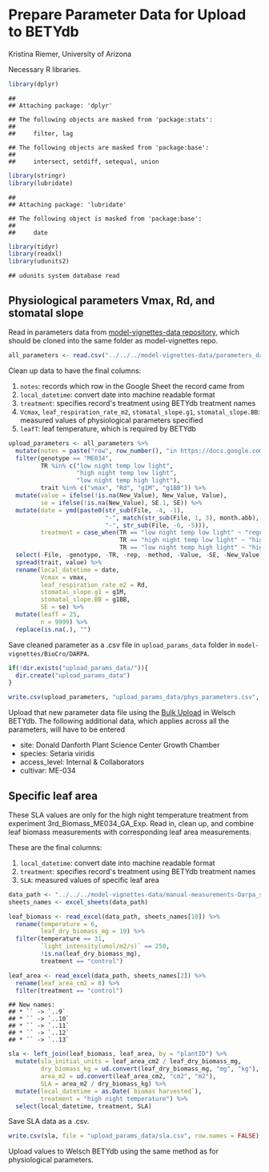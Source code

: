Prepare Parameter Data for Upload to BETYdb
================
Kristina Riemer, University of Arizona

Necessary R libraries.

``` r
library(dplyr)
```

    ## 
    ## Attaching package: 'dplyr'

    ## The following objects are masked from 'package:stats':
    ## 
    ##     filter, lag

    ## The following objects are masked from 'package:base':
    ## 
    ##     intersect, setdiff, setequal, union

``` r
library(stringr)
library(lubridate)
```

    ## 
    ## Attaching package: 'lubridate'

    ## The following object is masked from 'package:base':
    ## 
    ##     date

``` r
library(tidyr)
library(readxl)
library(udunits2)
```

    ## udunits system database read

Physiological parameters Vmax, Rd, and stomatal slope
-----------------------------------------------------

Read in parameters data from [model-vignettes-data repository](https://github.com/az-digitalag/model-vignettes-data), which should be cloned into the same folder as model-vignettes repo.

``` r
all_parameters <- read.csv("../../../model-vignettes-data/parameters_data.csv")
```

Clean up data to have the final columns:

1.  `notes`: records which row in the Google Sheet the record came from
2.  `local_datetime`: convert date into machine readable format
3.  `treatment`: specifies record's treatment using BETYdb treatment names
4.  `Vcmax`, `leaf_respiration_rate_m2`, `stomatal_slope.g1`, `stomatal_slope.BB`: measured values of physiological parameters specified
5.  `leafT`: leaf temperature, which is required by BETYdb

``` r
upload_parameters <- all_parameters %>% 
  mutate(notes = paste("row", row_number(), "in https://docs.google.com/spreadsheets/d/1doQI0T7vav7LmNdMEoZJDx9iY_Imqa229CLRbRvurFc/edit#gid=967233489")) %>% 
  filter(genotype == "ME034", 
         TR %in% c("low night temp low light", 
                   "high night temp low light", 
                   "low night temp high light"), 
         trait %in% c("vmax", "Rd", "g1M", "g1BB")) %>% 
  mutate(value = ifelse(!is.na(New_Value), New_Value, Value), 
         se = ifelse(!is.na(New_Value), SE.1, SE)) %>% 
  mutate(date = ymd(paste0(str_sub(File, -4, -1), 
                           "-", match(str_sub(File, 1, 3), month.abb), 
                           "-", str_sub(File, -6, -5))), 
         treatment = case_when(TR == "low night temp low light" ~ "regular night temperature", 
                               TR == "high night temp low light" ~ "high night temperature", 
                               TR == "low night temp high light" ~ "high light")) %>% 
  select(-File, -genotype, -TR, -rep, -method, -Value, -SE, -New_Value, -SE.1, -SD) %>% 
  spread(trait, value) %>% 
  rename(local_datetime = date, 
         Vcmax = vmax, 
         leaf_respiration_rate_m2 = Rd, 
         stomatal_slope.g1 = g1M, 
         stomatal_slope.BB = g1BB, 
         SE = se) %>% 
  mutate(leafT = 25, 
         n = 9999) %>% 
  replace(is.na(.), "")
```

Save cleaned parameter as a .csv file in `upload_params_data` folder in `model-vignettes/BioCro/DARPA`.

``` r
if(!dir.exists("upload_params_data/")){
  dir.create("upload_params_data")
}

write.csv(upload_parameters, "upload_params_data/phys_parameters.csv", row.names = FALSE)
```

Upload that new parameter data file using the [Bulk Upload](http://welsch.cyverse.org:8000/bety/bulk_upload/start_upload) in Welsch BETYdb. The following additional data, which applies across all the parameters, will have to be entered

-   site: Donald Danforth Plant Science Center Growth Chamber
-   species: Setaria viridis
-   access\_level: Internal & Collaborators
-   cultivar: ME-034

Specific leaf area
------------------

These SLA values are only for the high night temperature treatment from experiment 3rd\_Biomass\_ME034\_GA\_Exp. Read in, clean up, and combine leaf biomass measurements with corresponding leaf area measurements.

These are the final columns:

1.  `local_datetime`: convert date into machine readable format
2.  `treatment`: specifies record's treatment using BETYdb treatment names
3.  `SLA`: measured values of specific leaf area

``` r
data_path <- "../../../model-vignettes-data/manual-measurements-Darpa_setaria_chambers_experiments.xlsx"
sheets_names <- excel_sheets(data_path)

leaf_biomass <- read_excel(data_path, sheets_names[10]) %>% 
  rename(temperature = 6, 
         leaf_dry_biomass_mg = 19) %>% 
  filter(temperature == 31, 
         `light_intensity(umol/m2/s)` == 250,
         !is.na(leaf_dry_biomass_mg), 
         treatment == "control")

leaf_area <- read_excel(data_path, sheets_names[2]) %>% 
  rename(leaf_area_cm2 = 8) %>% 
  filter(treatment == "control")
```

    ## New names:
    ## * `` -> `..9`
    ## * `` -> `..10`
    ## * `` -> `..11`
    ## * `` -> `..12`
    ## * `` -> `..13`

``` r
sla <- left_join(leaf_biomass, leaf_area, by = "plantID") %>% 
  mutate(sla_initial_units = leaf_area_cm2 / leaf_dry_biomass_mg, 
         dry_biomass_kg = ud.convert(leaf_dry_biomass_mg, "mg", "kg"), 
         area_m2 = ud.convert(leaf_area_cm2, "cm2", "m2"), 
         SLA = area_m2 / dry_biomass_kg) %>% 
  mutate(local_datetime = as.Date(`biomas harvested`), 
         treatment = "high night temperature") %>% 
  select(local_datetime, treatment, SLA)
```

Save SLA data as a .csv.

``` r
write.csv(sla, file = "upload_params_data/sla.csv", row.names = FALSE)
```

Upload values to Welsch BETYdb using the same method as for physiological parameters.
